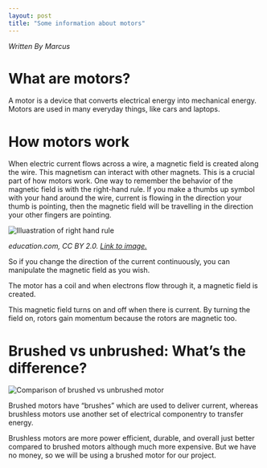 ```yaml
---
layout: post
title: "Some information about motors"
---
```


*Written By Marcus*

# What are motors?

A motor is a device that converts electrical energy into mechanical energy. Motors are used in many everyday things, like cars and laptops.

# How motors work

When electric current flows across a wire, a magnetic field is created along the wire. This magnetism can interact with other magnets. This is a crucial part of how motors work. One way to remember the behavior of the magnetic field is with the right-hand rule. If you make a thumbs up symbol with your hand around the wire, current is flowing in the direction your thumb is pointing, then the magnetic field will be travelling in the direction your other fingers are pointing.

![Illuastration of right hand rule](https://i.imgur.com/IRPbn56.png)

*education.com, CC BY 2.0. [Link to image.](https://i.imgur.com/IRPbn56.png)*

So if you change the direction of the current continuously, you can manipulate the magnetic field as you wish.

The motor has a coil and when electrons flow through it, a magnetic field is created. 

This magnetic field turns on and off when there is current. By turning the field on, rotors gain momentum because the rotors are magnetic too. 

# Brushed vs unbrushed: What’s the difference?

![Comparison of brushed vs unbrushed motor](https://i.imgur.com/eOmmVyO.png)

Brushed motors have “brushes” which are used to deliver current, whereas brushless motors use another set of electrical componentry to transfer energy.

Brushless motors are more power efficient, durable, and overall just better compared to brushed motors although much more expensive. But we have no money, so we will be using a brushed motor for our project.
